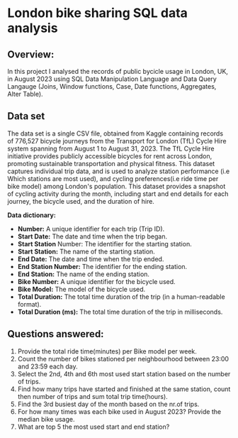 # London bike sharing SQL data analysis

## Overview:

In this project I analysed the records of public bycicle usage in London, UK, in August 2023 using SQL Data Manipulation Language and Data Query Langauge
(Joins, Window functions, Case, Date functions, Aggregates, Alter Table).

## Data set

The data set is a single CSV file, obtained from Kaggle containing records of 776,527 bicycle journeys from the Transport for London (TfL) Cycle Hire system spanning from August 1 to August 31, 2023. The TfL Cycle Hire initiative provides publicly accessible bicycles for rent across London, promoting sustainable transportation and physical fitness. This dataset captures individual trip data, and is used to analyze station performance (i.e Which stations are most used), and cycling preferences(i.e ride time per bike model) among London's population. This dataset provides a snapshot of cycling activity during the month, including start and end details for each journey, the bicycle used, and the duration of hire. <br>


**Data dictionary:**

- **Number:** A unique identifier for each trip (Trip ID).
- **Start Date:** The date and time when the trip began.
- **Start Station** Number: The identifier for the starting station.
- **Start Station:** The name of the starting station.
- **End Date:** The date and time when the trip ended.
- **End Station Number:** The identifier for the ending station.
- **End Station:** The name of the ending station.
- **Bike Number:** A unique identifier for the bicycle used.
- **Bike Model:** The model of the bicycle used.
- **Total Duration:** The total time duration of the trip (in a human-readable format).
- **Total Duration (ms):** The total time duration of the trip in milliseconds.


## Questions answered:

1. Provide the total ride time(minutes) per Bike model per week.
2. Count the number of bikes stationed per neighbourhood between 23:00 and 23:59 each day.
3. Select the 2nd, 4th and 6th most used start station based on the number of trips.
4. Find how many trips have started and finished at the same station, count then number of trips and sum total trip time(hours).
5. Find the 3rd busiest day of the month based on the nr.of trips.
6. For how many times was each bike used in August 2023? Provide the median bike usage.
7. What are top 5 the most used start and end station?